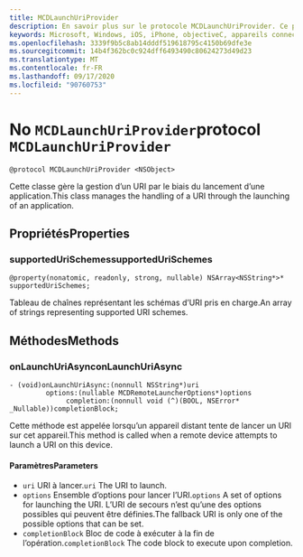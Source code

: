 ```yaml
---
title: MCDLaunchUriProvider
description: En savoir plus sur le protocole MCDLaunchUriProvider. Ce protocole est utilisé pour gérer la gestion d’un URI via le lancement d’une application.
keywords: Microsoft, Windows, iOS, iPhone, objectiveC, appareils connectés, projet Rome
ms.openlocfilehash: 3339f9b5c8ab14dddf519618795c4150b69dfe3e
ms.sourcegitcommit: 14b4f362bc0c924dff6493490c80624273d49d23
ms.translationtype: MT
ms.contentlocale: fr-FR
ms.lasthandoff: 09/17/2020
ms.locfileid: "90760753"
---
```

# <a name="protocol-mcdlaunchuriprovider"></a><span data-ttu-id="bca99-105">No `MCDLaunchUriProvider`</span><span class="sxs-lookup"><span data-stu-id="bca99-105">protocol `MCDLaunchUriProvider`</span></span>

```
@protocol MCDLaunchUriProvider <NSObject>
```

<span data-ttu-id="bca99-106">Cette classe gère la gestion d’un URI par le biais du lancement d’une application.</span><span class="sxs-lookup"><span data-stu-id="bca99-106">This class manages the handling of a URI through the launching of an application.</span></span>

## <a name="properties"></a><span data-ttu-id="bca99-107">Propriétés</span><span class="sxs-lookup"><span data-stu-id="bca99-107">Properties</span></span> 
### <a name="supportedurischemes"></a><span data-ttu-id="bca99-108">supportedUriSchemes</span><span class="sxs-lookup"><span data-stu-id="bca99-108">supportedUriSchemes</span></span>
`@property(nonatomic, readonly, strong, nullable) NSArray<NSString*>* supportedUriSchemes;`

<span data-ttu-id="bca99-109">Tableau de chaînes représentant les schémas d’URI pris en charge.</span><span class="sxs-lookup"><span data-stu-id="bca99-109">An array of strings representing supported URI schemes.</span></span>

## <a name="methods"></a><span data-ttu-id="bca99-110">Méthodes</span><span class="sxs-lookup"><span data-stu-id="bca99-110">Methods</span></span>

### <a name="onlaunchuriasync"></a><span data-ttu-id="bca99-111">onLaunchUriAsync</span><span class="sxs-lookup"><span data-stu-id="bca99-111">onLaunchUriAsync</span></span>
```
- (void)onLaunchUriAsync:(nonnull NSString*)uri
         options:(nullable MCDRemoteLauncherOptions*)options
              completion:(nonnull void (^)(BOOL, NSError* _Nullable))completionBlock;
```

<span data-ttu-id="bca99-112">Cette méthode est appelée lorsqu’un appareil distant tente de lancer un URI sur cet appareil.</span><span class="sxs-lookup"><span data-stu-id="bca99-112">This method is called when a remote device attempts to launch a URI on this device.</span></span>

#### <a name="parameters"></a><span data-ttu-id="bca99-113">Paramètres</span><span class="sxs-lookup"><span data-stu-id="bca99-113">Parameters</span></span> 
* <span data-ttu-id="bca99-114">`uri` URI à lancer.</span><span class="sxs-lookup"><span data-stu-id="bca99-114">`uri` The URI to launch.</span></span>
* <span data-ttu-id="bca99-115">`options` Ensemble d’options pour lancer l’URI.</span><span class="sxs-lookup"><span data-stu-id="bca99-115">`options` A set of options for launching the URI.</span></span> <span data-ttu-id="bca99-116">L’URI de secours n’est qu’une des options possibles qui peuvent être définies.</span><span class="sxs-lookup"><span data-stu-id="bca99-116">The fallback URI is only one of the possible options that can be set.</span></span>
* <span data-ttu-id="bca99-117">`completionBlock` Bloc de code à exécuter à la fin de l’opération.</span><span class="sxs-lookup"><span data-stu-id="bca99-117">`completionBlock` The code block to execute upon completion.</span></span>